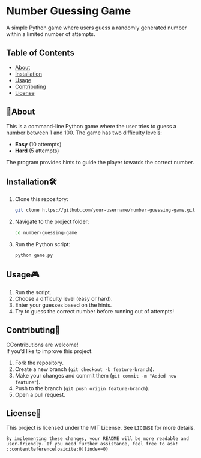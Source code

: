 # Number Guessing Game

A simple Python game where users guess a randomly generated number within a limited number of attempts.

## Table of Contents

- [About](#about)
- [Installation](#installation)
- [Usage](#usage)
- [Contributing](#contributing)
- [License](#license)

## 📌About

This is a command-line Python game where the user tries to guess a number between 1 and 100. The game has two difficulty levels:

- **Easy** (10 attempts)
- **Hard** (5 attempts)

The program provides hints to guide the player towards the correct number.

## Installation🛠️

1. Clone this repository:
   ```bash
   git clone https://github.com/your-username/number-guessing-game.git
2. Navigate to the project folder:
   ```bash
   cd number-guessing-game
3. Run the Python script:
   ```bash
   python game.py

## Usage🎮
1. Run the script.
2. Choose a difficulty level (easy or hard).
3. Enter your guesses based on the hints.
4. Try to guess the correct number before running out of attempts!

## Contributing🤝
CContributions are welcome!  
If you’d like to improve this project:
1. Fork the repository.
2. Create a new branch (`git checkout -b feature-branch`).
3. Make your changes and commit them (`git commit -m "Added new feature"`).
4. Push to the branch (`git push origin feature-branch`).
5. Open a pull request.

## License📜
This project is licensed under the MIT License. See `LICENSE` for more details.
```pgsql
By implementing these changes, your README will be more readable and user-friendly. If you need further assistance, feel free to ask!
::contentReference[oaicite:0]{index=0}
 
